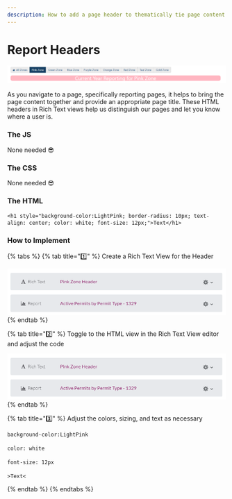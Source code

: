 ```yaml
---
description: How to add a page header to thematically tie page content together
---
```


# Report Headers

![a Pink Zone page for RPP reporting](../../.gitbook/assets/image%20%2879%29.png)

As you navigate to a page, specifically reporting pages, it helps to bring the page content together and provide an appropriate page title. These HTML headers in Rich Text views help us distinguish our pages and let you know where a user is.

### The JS

None needed 😎

### The CSS

None needed 😎

### The HTML

```text
<h1 style="background-color:LightPink; border-radius: 10px; text-align: center; color: white; font-size: 12px;">Text</h1>
```

### How to Implement

{% tabs %}
{% tab title="1️⃣" %}
Create a Rich Text View for the Header

![](../../.gitbook/assets/image%20%2878%29%20%281%29.png)
{% endtab %}

{% tab title="2️⃣" %}
Toggle to the HTML view in the Rich Text View editor and adjust the code

![](../../.gitbook/assets/image%20%2876%29.png)
{% endtab %}

{% tab title="3️⃣" %}
Adjust the colors, sizing, and text as necessary

```text
background-color:LightPink

color: white

font-size: 12px

>Text<
```
{% endtab %}
{% endtabs %}

